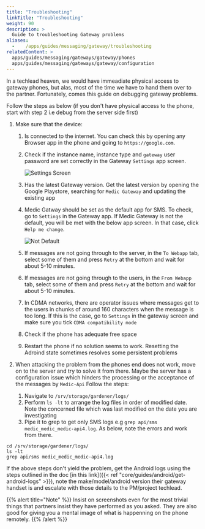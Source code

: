 ```yaml
---
title: "Troubleshooting"
linkTitle: "Troubleshooting"
weight: 90
description: >
  Guide to troubleshooting Gateway problems
aliases:
  -    /apps/guides/messaging/gateway/troubleshooting
relatedContent: >
  apps/guides/messaging/gateways/gateway/phones
  apps/guides/messaging/gateways/gateway/configuration
---
```


In a techlead heaven, we would have immeadiate physical access to gateway phones, but alas, most of the time we have to hand them over to the partner. Fortunately, comes this guide on debugging gateway problems.

Follow the steps as below (if you don't have physical access to the phone, start with step 2 i.e debug from the server side first)

1. Make sure that the device:

	1. Is connected to the internet. You can check this by opening any Browser app in the phone and going to `https://google.com`.
	2. Check if the instance name, instance type and `gateway` user password are set correctly in the Gateway `Settings` app screen.
        
        ![Settings Screen](settings_screen.png)
        
	3. Has the latest Gateway version. Get the latest version by opening the Google Playstore, searching for `Medic Gateway` and updating the existing app
        
	4. Medic Gatway should be set as the default app for SMS. To check, go to `Settings` in the Gateway app. If Medic Gateway is not the default, you will be met with the below app screen. In that case, click `Help me change`.
        
        ![Not Default](not_default.png)
        
	5. If messages are not going through to the server, in the `To Webapp`  tab, select some of them and press `Retry` at the bottom and wait for about 5-10 minutes.
        
	6. If messages are not going through to the users, in the `From Webapp`  tab, select some of them and press `Retry` at the bottom and wait for about 5-10 minutes.  
        
	7. In CDMA networks, there are operator issues where messages get to the users in chunks of around 160 characters when the message is too long. If this is the case, go to `Settings` in the gateway screen and make sure you tick `CDMA compatibility mode`
        
	8. Check if the phone has adequate free space
        
	9. Restart the phone if no solution seems to work. Resetting the Adroind state sometimes resolves some persistent problems 

2.  When attacking the problem from the phones end does not work, move on to the server and try to solve it from there. Maybe the server has a configuration issue which hinders the processing or the acceptance of the messages by `Medic-Api`
Follow the steps:
	1. Navigate to `/srv/storage/gardener/logs/ `
	1. Perform `ls -lt` to arrange the log files in order of modified date. Note the concerned file which was last modified on the date you are investigating 
	1. Pipe it to grep to get only SMS logs e.g `grep api/sms medic_medic_medic-api4.log`. As below, note the errors and work from there.
```
cd /srv/storage/gardener/logs/   
ls -lt   
grep api/sms medic_medic_medic-api4.log
```
If the above steps don't yield the problem, get the Android logs using the steps outlined in the doc [in this link]({{< ref "core/guides/android/get-android-logs" >}}), note the make/model/android version their gateway handset is and escalate with those details to the PM/project techlead.

{{% alert title="Note" %}}
Insist on screenshots even for the most trivial things that partners insist they have performed as you asked. They are also good for giving you a mental image of what is happenning on the phone remotely.
{{% /alert %}}


